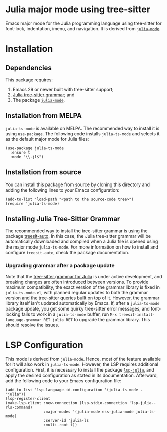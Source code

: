 # Julia major mode using tree-sitter

Emacs major mode for the Julia programming language using tree-sitter for
font-lock, indentation, imenu, and navigation. It is derived from
[`julia-mode`](https://github.com/JuliaEditorSupport/julia-emacs).

# Installation

## Dependencies

This package requires:

1. Emacs 29 or newer built with tree-sitter support;
2. [Julia tree-sitter grammar](https://github.com/tree-sitter/tree-sitter-julia); and
3. The package [`julia-mode`](https://github.com/JuliaEditorSupport/julia-emacs).

## Installation from MELPA

`julia-ts-mode` is available on MELPA. The recommended way to install it is
using `use-package`. The following code installs `julia-ts-mode` and selects it
as the default major mode for Julia files:

``` emacs-lisp
(use-package julia-ts-mode
  :ensure t
  :mode "\\.jl$")
```

## Installation from source

You can install this package from source by cloning this directory and adding
the following lines to your Emacs configuration:

``` emacs-lisp
(add-to-list 'load-path "<path to the source-code tree>")
(require 'julia-ts-mode)
```

## Installing Julia Tree-Sitter Grammar

The recommended way to install the tree-sitter grammar is using the package
[treesit-auto](https://github.com/renzmann/treesit-auto). In this case, the
Julia tree-sitter grammar will be automatically downloaded and compiled when a
Julia file is opened using the major mode `julia-ts-mode`. For more information
on how to install and configure `treesit-auto`, check the package documentation.

### Upgrading grammar after a package update

Note that the [tree-sitter grammar for
Julia](https://github.com/tree-sitter/tree-sitter-julia) is under active
development, and breaking changes are often introduced between versions. To
provide maximum compatibility, the exact version of the grammar library is fixed
in `julia-ts-mode.el`, with planned regular updates to both the grammar version
and the tree-sitter queries built on top of it. However, the grammar library
itself isn't updated automatically by Emacs. If, after a `julia-ts-mode` package
update, you get some quirky tree-sitter error messages, and font-locking fails
to work in a `julia-ts-mode` buffer, run `M-x treesit-install-language-grammar
RET julia RET` to upgrade the grammar library. This should resolve the issues.

# LSP Configuration

This mode is derived from `julia-mode`. Hence, most of the feature available for
it will also work in `julia-ts-mode`. However, the LSP requires additional
configuration. First, it is necessary to install the package
[`lsp-julia`](https://github.com/gdkrmr/lsp-julia), and apply the desired
configuration as stated in its documentation. Afterward, add the following code
to your Emacs configuration file:

``` emacs-lisp
(add-to-list 'lsp-language-id-configuration '(julia-ts-mode . "julia"))
(lsp-register-client
(make-lsp-client :new-connection (lsp-stdio-connection 'lsp-julia--rls-command)
                 :major-modes '(julia-mode ess-julia-mode julia-ts-mode)
                 :server-id 'julia-ls
                 :multi-root t))
```
